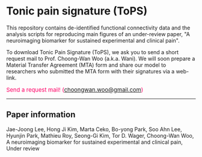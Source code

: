 # Tonic pain signature (ToPS)

This repository contains de-identified functional connectivity data and the analysis scripts for reproducing main figures of an under-review paper, "A neuroimaging biomarker for sustained experimental and clinical pain".

To download Tonic Pain Signature (ToPS), we ask you to send a short request mail to Prof. Choong-Wan Woo (a.k.a. Wani). We will soon prepare a Material Transfer Agreement (MTA) form and share our model to researchers who submitted the MTA form with their signatures via a web-link.

<span style="font-size: 15px !important; color: #ff0066;">Send a request mail! ([choongwan.woo@gmail.com](mailto:email@exam))</span>

---
## Paper information

Jae-Joong Lee, Hong Ji Kim, Marta Ceko, Bo-yong Park, Soo Ahn Lee, Hyunjin Park, Mathieu Roy, Seong-Gi Kim, Tor D. Wager, Choong-Wan Woo, A neuroimaging biomarker for sustained experimental and clinical pain, Under review
